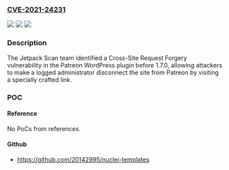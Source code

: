 ### [CVE-2021-24231](https://cve.mitre.org/cgi-bin/cvename.cgi?name=CVE-2021-24231)
![](https://img.shields.io/static/v1?label=Product&message=Patreon%20WordPress&color=blue)
![](https://img.shields.io/static/v1?label=Version&message=1.7.0%3C%201.7.0%20&color=brighgreen)
![](https://img.shields.io/static/v1?label=Vulnerability&message=CWE-352%20Cross-Site%20Request%20Forgery%20(CSRF)&color=brighgreen)

### Description

The Jetpack Scan team identified a Cross-Site Request Forgery vulnerability in the Patreon WordPress plugin before 1.7.0, allowing attackers to make a logged administrator disconnect the site from Patreon by visiting a specially crafted link.

### POC

#### Reference
No PoCs from references.

#### Github
- https://github.com/20142995/nuclei-templates

